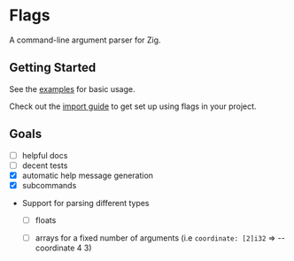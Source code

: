 # Flags

A command-line argument parser for Zig.

## Getting Started

See the [examples](examples/) for basic usage.

Check out the [import guide](https://github.com/n0s4/flags/wiki/Import-Guide) to get set up using flags in your project.

## Goals
- [ ] helpful docs
- [ ] decent tests
- [X] automatic help message generation
- [X] subcommands
- Support for parsing different types
  - [ ] floats
  - [ ] arrays for a fixed number of arguments (i.e `coordinate: [2]i32` => --coordinate 4 3)

